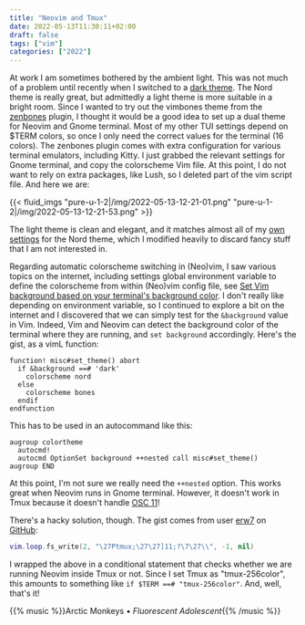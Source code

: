 ```yaml
---
title: "Neovim and Tmux"
date: 2022-05-13T11:30:11+02:00
draft: false
tags: ["vim"]
categories: ["2022"]
---
```


At work I am sometimes bothered by the ambient light. This was not much of a problem until recently when I switched to a [dark theme]. The Nord theme is really great, but admittedly a light theme is more suitable in a bright room. Since I wanted to try out the vimbones theme from the [zenbones] plugin, I thought it would be a good idea to set up a dual theme for Neovim and Gnome terminal. Most of my other TUI settings depend on $TERM colors, so once I only need the correct values for the terminal (16 colors). The zenbones plugin comes with extra configuration for various terminal emulators, including Kitty. I just grabbed the relevant settings for Gnome terminal, and copy the colorscheme Vim file. At this point, I do not want to rely on extra packages, like Lush, so I deleted part of the vim script file. And here we are:

{{< fluid_imgs
"pure-u-1-2|/img/2022-05-13-12-21-01.png"
"pure-u-1-2|/img/2022-05-13-12-21-53.png" >}}

The light theme is clean and elegant, and it matches almost all of my [own settings] for the Nord theme, which I modified heavily to discard fancy stuff that I am not interested in.

Regarding automatic colorscheme switching in (Neo)vim, I saw various topics on the internet, including settings global environment variable to define the colorscheme from within (Neo)vim config file, see [Set Vim background based on your terminal's background color]. I don't really like depending on environment variable, so I continued to explore a bit on the internet and I discovered that we can simply test for the `&background` value in Vim. Indeed, Vim and Neovim can detect the background color of the terminal where they are running, and `set background` accordingly. Here's the gist, as a vimL function:

```
function! misc#set_theme() abort
  if &background ==# 'dark'
    colorscheme nord
  else
    colorscheme bones
  endif
endfunction
```

This has to be used in an autocommand like this:

```
augroup colortheme
  autocmd!
  autocmd OptionSet background ++nested call misc#set_theme()
augroup END
```

At this point, I'm not sure we really need the `++nested` option. This works great when Neovim runs in Gnome terminal. However, it doesn't work in Tmux because it doesn't handle [OSC 11]!

There's a hacky solution, though. The gist comes from user [erw7] on [GitHub]:

```lua
vim.loop.fs_write(2, "\27Ptmux;\27\27]11;?\7\27\\", -1, nil)
```

I wrapped the above in a conditional statement that checks whether we are running Neovim inside Tmux or not. Since I set Tmux as "tmux-256color", this amounts to something like `if $TERM ==# "tmux-256color"`. And, well, that's it!

{{% music %}}Arctic Monkeys • _Fluorescent Adolescent_{{% /music %}}

[dark theme]: /post/regolith-desktop/
[zenbones]: https://github.com/mcchrish/zenbones.nvim
[osc 11]: https://github.com/tmux/tmux/issues/1919
[github]: https://github.com/neovim/neovim/issues/17070
[erw7]: https://github.com/neovim/neovim/issues/17070#issuecomment-1086775760
[own settings]: /post/on-color-scheme/
[set vim background based on your terminal's background color]: https://joshtronic.com/2018/06/04/set-vim-background-based-on-your-terminals-background-color/
